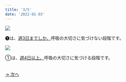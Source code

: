 ```yaml
---
title: '3/5'
date: '2022-01-03'
---
```

![](/images/01_1.jpg)

➊は、[週3日までしか、]()呼吸の大切さに気づけない段階です。   

![](/images/01_2.jpg)

①は、[週4日以上、]()呼吸の大切さに気づける段階です。

　  
[ → 次へ ](/posts/1-4)
